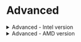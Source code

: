 # Advanced #


<details><summary>Advanced - Intel version</summary>


![](./img/ts_advanced_p3twr1.png)
<!-- ![](./img/ts_advanced_px1.png)
![](./img/ts_advanced_px.png)
![](./img/ts_advanced_p3twr.png)
![](./img/advanced.png)-->

<details><summary>WHEA Support</summary>
Enable or Disable Windows Hardware Error Architechture.

Options:

1. **Enabled** – Default.
2. Disabled.

| WMI Setting name | Values | SVP / SMP Req'd | AMD/Intel |
|:---|:---|:---|:---|
| WHEASupport | Disabled, Enabled | Yes | Intel |
</details>

<details><summary>Intel(R) Total Memory Encryption</summary>
Intel(R) Total Memory Encryption(TME) is a technology
that encrypts data written to system memory to
protect DRAM data from physical attacks.

Options:

1. **Disabled** – Default.
2. Enabled.

| WMI Setting name | Values | SVP / SMP Req'd | AMD/Intel |
|:---|:---|:---|:---|
| IntelTotalMemoryEncryption | Disabled, Enabled | yes | Intel |
</details>

<details><summary>Intel(R) SIPP Support</summary>

!!! info ""
    Intel(R) Stable Image Platform Program (SIPP) aligns and stabilizes key Intel platform components, enabling a predictable transition from one technology generation to the next.

Options:

1. **Enabled** – Default.
2. Disabled.

| WMI Setting name | Values | SVP / SMP Req'd | AMD/Intel |
|:---|:---|:---|:---|
| IntelSIPPSupport | Disabled, Enabled | yes | Intel |
</details>

<details><summary>Intel(R) Thunderbolt</summary>
Options:

1. **Disabled** – Default.
2. Enabled. 

| WMI Setting name | Values | SVP / SMP Req'd | AMD/Intel |
|:---|:---|:---|:---|
| IntelThunderboltTechnology | Enabled, Disabled | yes | Intel |
</details>

<details><summary>Dust Shield Alert</summary>

!!! info ""
   If the Dust Shield is not cleaned then it will lose its
effectiveness and the machine may overheat.

Options:

1. **Disabled** – Default. The user is not reminded to clean the Dust Shield.
2. Enabled - The user is reminded to clean the Dust Shield.

| WMI Setting name | Values | SVP / SMP Req'd | AMD/Intel |
|:---|:---|:---|:---|
| DustShieldAlert | Disabled, Enabled | yes | Intel |
</details>

<details><summary>Intel(R) DPTF Support</summary>

!!! info ""
    Intel(R) Dynamic Platform and Thermal Framework (DPTF) assists with managing power to the CPU vs temperature, keeping CPU temperature down while still delivering good performance.

Options:

1. **Enabled** – Default.
2. Disabled.

!!! info ""
    This feature is optional, so may not be available on all models.

| WMI Setting name | Values | SVP / SMP Req'd | AMD/Intel |
|:---|:---|:---|:---|
| IntelDPTFSupport | Disabled, Enabled | yes | Intel |

</details>
</details>
</details>

<details><summary>Advanced - AMD version</summary>

![](./img/ts_amdadvanced.png)
<!--![](./img/amd_advanced.png)-->

<!-- !!! info ""
    Please see sidebar for Advnaced AMD Settings
TODO: confirm layout because each setting is a seperate page in the sidebar Maybe put a statement there -->


</details>